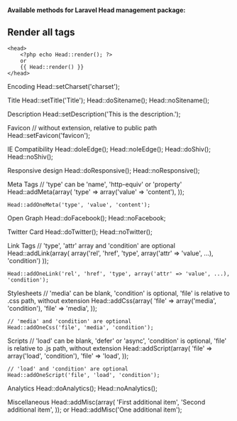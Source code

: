 #### Available methods for Laravel Head management package:

## Render all tags
	<head>
		<?php echo Head::render(); ?>
		or
		{{ Head::render() }}
	</head>

Encoding
	Head::setCharset('charset');

Title
	Head::setTitle('Title');
	Head::doSitename();
	Head::noSitename();

Description
	Head::setDescription('This is the description.');

Favicon
	// without extension, relative to public path
	Head::setFavicon('favicon');

IE Compatibility
	Head::doIeEdge();
	Head::noIeEdge();
	Head::doShiv();
	Head::noShiv();

Responsive design
	Head::doResponsive();
	Head::noResponsive();

Meta Tags
	// 'type' can be 'name', 'http-equiv' or 'property'
	Head::addMeta(array(
		'type' => array('value' => 'content'),
	));
	
	Head::addOneMeta('type', 'value', 'content');

Open Graph
	Head::doFacebook();
	Head::noFacebook;

Twitter Card
	Head::doTwitter();
	Head::noTwitter();

Link Tags
	// 'type', 'attr' array and 'condition' are optional
	Head::addLink(array(
		array('rel', 'href', 'type', array('attr' => 'value', ...), 'condition')
	));

	Head::addOneLink('rel', 'href', 'type', array('attr' => 'value', ...), 'condition');

Stylesheets
	// 'media' can be blank, 'condition' is optional, 'file' is relative to .css path, without extension
	Head::addCss(array(
		'file' => array('media', 'condition'),
		'file' => 'media',
	));

	// 'media' and 'condition' are optional
	Head::addOneCss('file', 'media', 'condition');

Scripts
	// 'load' can be blank, 'defer' or 'async', 'condition' is optional, 'file' is relative to .js path, without extension
	Head::addScript(array(
		'file' => array('load', 'condition'),
		'file' => 'load',
	));

	// 'load' and 'condition' are optional
	Head::addOneScript('file', 'load', 'condition');

Analytics
	Head::doAnalytics();
	Head::noAnalytics();

Miscellaneous
	Head::addMisc(array(
		'First additional item',
		'Second additional item',
	));
	or
	Head::addMisc('One additional item');
